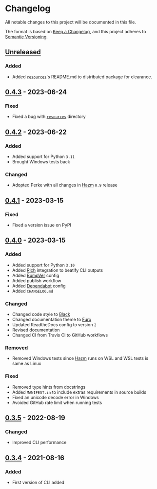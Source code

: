 # Changelog
All notable changes to this project will be documented in this file.

The format is based on
[Keep a Changelog](https://keepachangelog.com/en/1.0.0/), and this project
adheres to [Semantic Versioning](https://semver.org/spec/v2.0.0.html).


## [Unreleased]
### Added
- Added
  [`resources`](https://github.com/alirezatheh/perke/tree/main/perke/resources)'s
  README.md to distributed package for clearance.

## [0.4.3] - 2023-06-24
### Fixed
- Fixed a bug with
  [`resources`](https://github.com/alirezatheh/perke/tree/main/perke/resources)
  directory

## [0.4.2] - 2023-06-22
### Added
- Added support for Python `3.11`
- Brought Windows tests back

### Changed
- Adopted Perke with all changes in
  [Hazm](https://github.com/roshan-research/hazm) `0.9` release

## [0.4.1] - 2023-03-15
### Fixed
- Fixed a version issue on PyPI


## [0.4.0] - 2023-03-15
### Added
- Added support for Python `3.10`
- Added [Rich](https://github.com/Textualize/rich) integration to beatify CLI
  outputs
- Added [BumpVer](https://github.com/mbarkhau/bumpver) config
- Added publish workflow
- Added [Dependabot](https://docs.github.com/en/code-security/dependabot)
  config
- Added `CHANGELOG.md`

### Changed
- Changed code style to [Black](https://github.com/psf/black)
- Changed documentation theme to [Furo](https://github.com/pradyunsg/furo)
- Updated ReadtheDocs config to version `2`
- Revised documentation
- Changed CI from Travis CI to GitHub workflows

### Removed
- Removed Windows tests since [Hazm](https://github.com/roshan-research/hazm)
  runs on WSL and WSL tests is same as Linux

### Fixed
- Removed type hints from docstrings
- Added `MANIFEST.in` to include extras requirements in source builds
- Fixed an unicode decode error in Windows
- Avoided GitHub rate limit when running tests


## [0.3.5] - 2022-08-19
### Changed
- Improved CLI performance


## [0.3.4] - 2021-08-16
### Added
- First version of CLI added


[Unreleased]: https://github.com/alirezatheh/perke/compare/v0.4.3...HEAD
[0.4.3]: https://github.com/alirezatheh/perke/compare/v0.4.2...v0.4.3
[0.4.2]: https://github.com/alirezatheh/perke/compare/v0.4.1...v0.4.2
[0.4.1]: https://github.com/alirezatheh/perke/compare/v0.4.0...v0.4.1
[0.4.0]: https://github.com/alirezatheh/perke/compare/v0.3.5...v0.4.0
[0.3.5]: https://github.com/alirezatheh/perke/compare/v0.3.4...v0.3.5
[0.3.4]: https://github.com/alirezatheh/perke/releases/tag/v0.3.4
